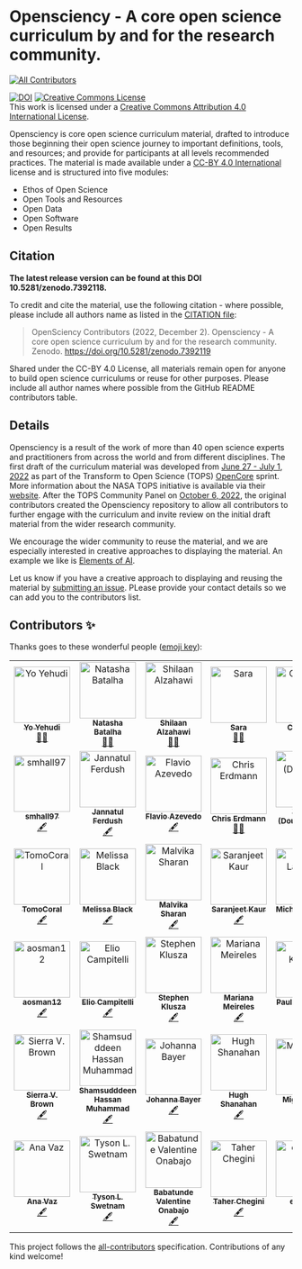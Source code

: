 # Opensciency - A core open science curriculum by and for the research community.
<!-- ALL-CONTRIBUTORS-BADGE:START - Do not remove or modify this section -->
[![All Contributors](https://img.shields.io/badge/all_contributors-42-orange.svg?style=flat-square)](#contributors-)
<!-- ALL-CONTRIBUTORS-BADGE:END -->
[![DOI](https://zenodo.org/badge/DOI/10.5281/zenodo.7392118.svg)](https://doi.org/10.5281/zenodo.7392118)
<a rel="license" href="http://creativecommons.org/licenses/by/4.0/"><img alt="Creative Commons License" style="border-width:0" src="https://i.creativecommons.org/l/by/4.0/88x31.png" /></a><br />This work is licensed under a <a rel="license" href="http://creativecommons.org/licenses/by/4.0/">Creative Commons Attribution 4.0 International License</a>.

Opensciency is core open science curriculum material, drafted to introduce those beginning their open science journey to important definitions, tools, and resources; and provide for participants at all levels recommended practices. The material is made available under a [CC-BY 4.0 International](https://creativecommons.org/licenses/by/4.0/) license and is structured into five modules:

- Ethos of Open Science
- Open Tools and Resources
- Open Data
- Open Software
- Open Results

## Citation

**The latest release version can be found at this DOI 10.5281/zenodo.7392118.**

To credit and cite the material, use the following citation - where possible, please include all authors name as listed in the [CITATION file](https://github.com/opensciency/sprint-content/blob/main/CITATION.cff):
> OpenSciency Contributors (2022, December 2). Opensciency - A core open science curriculum by and for the research community. Zenodo. https://doi.org/10.5281/zenodo.7392119

Shared under the CC-BY 4.0 License, all materials remain open for anyone to build open science curriculums or reuse for other purposes. Please include all author names where possible from the GitHub README contributors table.

## Details

Opensciency is a result of the work of more than 40 open science experts and practitioners from across the world and from different disciplines. The first draft of the curriculum material was developed from [June 27 - July 1, 2022](https://github.com/nasa/Transform-to-Open-Science/blob/main/docs/Area2_Capacity_Sharing/OpenCore/OpenCore_leads.md) as part of the Transform to Open Science (TOPS) [OpenCore](https://github.com/nasa/Transform-to-Open-Science/tree/main/docs/Area2_Capacity_Sharing/OpenCore) sprint. More information about the NASA TOPS initiative is available via their [website](https://science.nasa.gov/open-science/transform-to-open-science). After the TOPS Community Panel on  [October 6, 2022](https://github.com/nasa/Transform-to-Open-Science/blob/main/docs/Area1_Engagement/Community_Panels/20221005_community_panel.md), the original contributors created the Opensciency repository to allow all contributors to further engage with the curriculum and invite review on the initial draft material from the wider research community. 

We encourage the wider community to reuse the material, and we are especially interested in creative approaches to displaying the material. An example we like is [Elements of AI](https://course.elementsofai.com/).

Let us know if you have a creative approach to displaying and reusing the material by [submitting an issue](https://github.com/opensciency/sprint-content/issues). PLease provide your contact details so we can add you to the contributors list.

## Contributors ✨

Thanks goes to these wonderful people ([emoji key](https://allcontributors.org/docs/en/emoji-key)):

<!-- ALL-CONTRIBUTORS-LIST:START - Do not remove or modify this section -->
<!-- prettier-ignore-start -->
<!-- markdownlint-disable -->
<table>
  <tbody>
    <tr>
      <td align="center"><a href="http://yo-yehudi.com"><img src="https://avatars.githubusercontent.com/u/9271438?v=4?s=100" width="100px;" alt="Yo Yehudi"/><br /><sub><b>Yo Yehudi</b></sub></a><br /><a href="#mentoring-yochannah" title="Mentoring">🧑‍🏫</a></td>
      <td align="center"><a href="http://natashabatalha.github.io"><img src="https://avatars.githubusercontent.com/u/6554465?v=4?s=100" width="100px;" alt="Natasha Batalha"/><br /><sub><b>Natasha Batalha</b></sub></a><br /><a href="#mentoring-natashabatalha" title="Mentoring">🧑‍🏫</a></td>
      <td align="center"><a href="https://shilaan.rbind.io"><img src="https://avatars.githubusercontent.com/u/61210785?v=4?s=100" width="100px;" alt="Shilaan Alzahawi"/><br /><sub><b>Shilaan Alzahawi</b></sub></a><br /><a href="#mentoring-shilaan" title="Mentoring">🧑‍🏫</a></td>
      <td align="center"><a href="https://github.com/selgebali"><img src="https://avatars.githubusercontent.com/u/23166543?v=4?s=100" width="100px;" alt="Sara"/><br /><sub><b>Sara</b></sub></a><br /><a href="#mentoring-selgebali" title="Mentoring">🧑‍🏫</a></td>
      <td align="center"><a href="https://github.com/camriddell"><img src="https://avatars.githubusercontent.com/u/96146940?v=4?s=100" width="100px;" alt="Cameron"/><br /><sub><b>Cameron</b></sub></a><br /><a href="#mentoring-camriddell" title="Mentoring">🧑‍🏫</a></td>
      <td align="center"><a href="http://talks.dutc.io"><img src="https://avatars.githubusercontent.com/u/3922744?v=4?s=100" width="100px;" alt="James Powell"/><br /><sub><b>James Powell</b></sub></a><br /><a href="#mentoring-dutc" title="Mentoring">🧑‍🏫</a></td>
      <td align="center"><a href="https://github.com/dasaderi"><img src="https://avatars.githubusercontent.com/u/13750121?v=4?s=100" width="100px;" alt="Daniela Saderi"/><br /><sub><b>Daniela Saderi</b></sub></a><br /><a href="#content-dasaderi" title="Content">🖋</a></td>
    </tr>
    <tr>
      <td align="center"><a href="https://github.com/smhall97"><img src="https://avatars.githubusercontent.com/u/43542098?v=4?s=100" width="100px;" alt="smhall97"/><br /><sub><b>smhall97</b></sub></a><br /><a href="#content-smhall97" title="Content">🖋</a></td>
      <td align="center"><a href="https://github.com/Jannatul-Ferdush"><img src="https://avatars.githubusercontent.com/u/38519049?v=4?s=100" width="100px;" alt="Jannatul Ferdush"/><br /><sub><b>Jannatul Ferdush</b></sub></a><br /><a href="#content-Jannatul-Ferdush" title="Content">🖋</a></td>
      <td align="center"><a href="http://flavioazevedo.com/publications"><img src="https://avatars.githubusercontent.com/u/18330492?v=4?s=100" width="100px;" alt="Flavio Azevedo"/><br /><sub><b>Flavio Azevedo</b></sub></a><br /><a href="#content-flavioazevedo" title="Content">🖋</a></td>
      <td align="center"><a href="https://www.michaeljfox.org/"><img src="https://avatars.githubusercontent.com/u/3680365?v=4?s=100" width="100px;" alt="Chris Erdmann"/><br /><sub><b>Chris Erdmann</b></sub></a><br /><a href="#mentoring-libcce" title="Mentoring">🧑‍🏫</a></td>
      <td align="center"><a href="https://github.com/geo-yrao"><img src="https://avatars.githubusercontent.com/u/38257268?v=4?s=100" width="100px;" alt="Yuhan (Douglas) Rao"/><br /><sub><b>Yuhan (Douglas) Rao</b></sub></a><br /><a href="#content-geo-yrao" title="Content">🖋</a></td>
      <td align="center"><a href="https://batool-almarzouq.netlify.app/"><img src="https://avatars.githubusercontent.com/u/53487593?v=4?s=100" width="100px;" alt="Batool Almarzouq"/><br /><sub><b>Batool Almarzouq</b></sub></a><br /><a href="#content-BatoolMM" title="Content">🖋</a></td>
      <td align="center"><a href="https://github.com/EstherPlomp"><img src="https://avatars.githubusercontent.com/u/46314469?v=4?s=100" width="100px;" alt="Esther Plomp"/><br /><sub><b>Esther Plomp</b></sub></a><br /><a href="#content-EstherPlomp" title="Content">🖋</a></td>
    </tr>
    <tr>
      <td align="center"><a href="https://github.com/TomoCoral"><img src="https://avatars.githubusercontent.com/u/98495490?v=4?s=100" width="100px;" alt="TomoCoral"/><br /><sub><b>TomoCoral</b></sub></a><br /><a href="#content-TomoCoral" title="Content">🖋</a></td>
      <td align="center"><a href="https://github.com/melibleq"><img src="https://avatars.githubusercontent.com/u/16723182?v=4?s=100" width="100px;" alt="Melissa Black"/><br /><sub><b>Melissa Black</b></sub></a><br /><a href="#content-melibleq" title="Content">🖋</a></td>
      <td align="center"><a href="http://malvikasharan.github.io/"><img src="https://avatars.githubusercontent.com/u/5370471?v=4?s=100" width="100px;" alt="Malvika Sharan"/><br /><sub><b>Malvika Sharan</b></sub></a><br /><a href="#content-malvikasharan" title="Content">🖋</a></td>
      <td align="center"><a href="https://saranjeetkaur.github.io/About-Me/"><img src="https://avatars.githubusercontent.com/u/28556616?v=4?s=100" width="100px;" alt="Saranjeet Kaur"/><br /><sub><b>Saranjeet Kaur</b></sub></a><br /><a href="#content-SaranjeetKaur" title="Content">🖋</a></td>
      <td align="center"><a href="https://github.com/michelusp"><img src="https://avatars.githubusercontent.com/u/29486679?v=4?s=100" width="100px;" alt="Michel Lacerda"/><br /><sub><b>Michel Lacerda</b></sub></a><br /><a href="#content-michelusp" title="Content">🖋</a></td>
      <td align="center"><a href="https://www.tiki-toki.com/timeline/entry/1753034/A-History-of-Research-Ethics/"><img src="https://avatars.githubusercontent.com/u/64027166?v=4?s=100" width="100px;" alt="Ismael-KG"/><br /><sub><b>Ismael-KG</b></sub></a><br /><a href="#content-Ismael-KG" title="Content">🖋</a></td>
      <td align="center"><a href="https://github.com/andreamedinasmith"><img src="https://avatars.githubusercontent.com/u/6033782?v=4?s=100" width="100px;" alt="andreamedinasmith"/><br /><sub><b>andreamedinasmith</b></sub></a><br /><a href="#content-andreamedinasmith" title="Content">🖋</a></td>
    </tr>
    <tr>
      <td align="center"><a href="https://github.com/aosman12"><img src="https://avatars.githubusercontent.com/u/68354949?v=4?s=100" width="100px;" alt="aosman12"/><br /><sub><b>aosman12</b></sub></a><br /><a href="#content-aosman12" title="Content">🖋</a></td>
      <td align="center"><a href="https://github.com/eliocamp"><img src="https://avatars.githubusercontent.com/u/8617595?v=4?s=100" width="100px;" alt="Elio Campitelli"/><br /><sub><b>Elio Campitelli</b></sub></a><br /><a href="#content-eliocamp" title="Content">🖋</a></td>
      <td align="center"><a href="https://github.com/smklusza"><img src="https://avatars.githubusercontent.com/u/28989267?v=4?s=100" width="100px;" alt="Stephen Klusza"/><br /><sub><b>Stephen Klusza</b></sub></a><br /><a href="#content-smklusza" title="Content">🖋</a></td>
      <td align="center"><a href="https://psychonautgirl.space"><img src="https://avatars.githubusercontent.com/u/17600982?v=4?s=100" width="100px;" alt="Mariana Meireles"/><br /><sub><b>Mariana Meireles</b></sub></a><br /><a href="#content-marimeireles" title="Content">🖋</a></td>
      <td align="center"><a href="https://github.com/karegapauline"><img src="https://avatars.githubusercontent.com/u/27417671?v=4?s=100" width="100px;" alt="Pauline Karega"/><br /><sub><b>Pauline Karega</b></sub></a><br /><a href="#content-karegapauline" title="Content">🖋</a></td>
      <td align="center"><a href="http://www.mn.uio.no/geo/english/people/adm/annefou/"><img src="https://avatars.githubusercontent.com/u/8168508?v=4?s=100" width="100px;" alt="Anne Fouilloux"/><br /><sub><b>Anne Fouilloux</b></sub></a><br /><a href="#content-annefou" title="Content">🖋</a></td>
      <td align="center"><a href="https://github.com/camachoreina"><img src="https://avatars.githubusercontent.com/u/12454015?v=4?s=100" width="100px;" alt="Reina Camacho Toro"/><br /><sub><b>Reina Camacho Toro</b></sub></a><br /><a href="#content-camachoreina" title="Content">🖋</a></td>
    </tr>
    <tr>
      <td align="center"><a href="https://github.com/Sierra-MC"><img src="https://avatars.githubusercontent.com/u/88336748?v=4?s=100" width="100px;" alt="Sierra V. Brown"/><br /><sub><b>Sierra V. Brown</b></sub></a><br /><a href="#content-Sierra-MC" title="Content">🖋</a></td>
      <td align="center"><a href="https://github.com/shmuhammad2004"><img src="https://avatars.githubusercontent.com/u/38854463?v=4?s=100" width="100px;" alt="Shamsudddeen Hassan Muhammad"/><br /><sub><b>Shamsudddeen Hassan Muhammad</b></sub></a><br /><a href="#content-shmuhammad2004" title="Content">🖋</a></td>
      <td align="center"><a href="https://github.com/likeajumprope"><img src="https://avatars.githubusercontent.com/u/23728822?v=4?s=100" width="100px;" alt="Johanna Bayer"/><br /><sub><b>Johanna Bayer</b></sub></a><br /><a href="#content-likeajumprope" title="Content">🖋</a></td>
      <td align="center"><a href="http://www.shanahanlab.org"><img src="https://avatars.githubusercontent.com/u/3338109?v=4?s=100" width="100px;" alt="Hugh Shanahan"/><br /><sub><b>Hugh Shanahan</b></sub></a><br /><a href="#content-hughshanahan" title="Content">🖋</a></td>
      <td align="center"><a href="https://github.com/MiguelSilan"><img src="https://avatars.githubusercontent.com/u/32735330?v=4?s=100" width="100px;" alt="MiguelSilan"/><br /><sub><b>MiguelSilan</b></sub></a><br /><a href="#content-MiguelSilan" title="Content">🖋</a></td>
      <td align="center"><a href="https://github.com/Elpapado"><img src="https://avatars.githubusercontent.com/u/16916017?v=4?s=100" width="100px;" alt="Elli Papadopoulou"/><br /><sub><b>Elli Papadopoulou</b></sub></a><br /><a href="#content-Elpapado" title="Content">🖋</a></td>
      <td align="center"><a href="https://danieljdunleavy.netlify.app/"><img src="https://avatars.githubusercontent.com/u/30324612?v=4?s=100" width="100px;" alt="dunldj"/><br /><sub><b>dunldj</b></sub></a><br /><a href="#content-dunldj" title="Content">🖋</a></td>
    </tr>
    <tr>
      <td align="center"><a href="https://github.com/AnaVaz-NOAA"><img src="https://avatars.githubusercontent.com/u/94488549?v=4?s=100" width="100px;" alt="Ana Vaz"/><br /><sub><b>Ana Vaz</b></sub></a><br /><a href="#content-AnaVaz-NOAA" title="Content">🖋</a></td>
      <td align="center"><a href="http://tysonswetnam.com"><img src="https://avatars.githubusercontent.com/u/11527041?v=4?s=100" width="100px;" alt="Tyson L. Swetnam"/><br /><sub><b>Tyson L. Swetnam</b></sub></a><br /><a href="#content-tyson-swetnam" title="Content">🖋</a></td>
      <td align="center"><a href="https://github.com/BabatundeOnabajo"><img src="https://avatars.githubusercontent.com/u/36359216?v=4?s=100" width="100px;" alt="Babatunde Valentine Onabajo"/><br /><sub><b>Babatunde Valentine Onabajo</b></sub></a><br /><a href="#content-BabatundeOnabajo" title="Content">🖋</a></td>
      <td align="center"><a href="https://cheginit.github.io"><img src="https://avatars.githubusercontent.com/u/13016644?v=4?s=100" width="100px;" alt="Taher Chegini"/><br /><sub><b>Taher Chegini</b></sub></a><br /><a href="#content-cheginit" title="Content">🖋</a></td>
      <td align="center"><a href="https://github.com/ee2110"><img src="https://avatars.githubusercontent.com/u/52744798?v=4?s=100" width="100px;" alt="ee2110"/><br /><sub><b>ee2110</b></sub></a><br /><a href="#content-ee2110" title="Content">🖋</a></td>
      <td align="center"><a href="https://github.com/rebeccaringuette"><img src="https://avatars.githubusercontent.com/u/49281118?v=4?s=100" width="100px;" alt="rebeccaringuette"/><br /><sub><b>rebeccaringuette</b></sub></a><br /><a href="#content-rebeccaringuette" title="Content">🖋</a></td>
      <td align="center"><a href="https://github.com/msundukova"><img src="https://avatars.githubusercontent.com/u/34685833?v=4?s=100" width="100px;" alt="Mayya"/><br /><sub><b>Mayya</b></sub></a><br /><a href="#content-msundukova" title="Content">🖋</a></td>
    </tr>
  </tbody>
</table>

<!-- markdownlint-restore -->
<!-- prettier-ignore-end -->

<!-- ALL-CONTRIBUTORS-LIST:END -->

This project follows the [all-contributors](https://github.com/all-contributors/all-contributors) specification. Contributions of any kind welcome!
